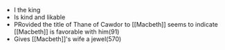 - I the king
- Is kind and likable
- PRovided the title of Thane of Cawdor to [[Macbeth]] seems to indicate [[Macbeth]] is favorable with him(91)
- Gives [[Macbeth]]'s wife a jewel(570)
